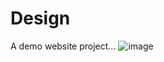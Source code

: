 # Design
A demo website project...
![image](https://user-images.githubusercontent.com/73948769/229273367-dcb29ff9-c9f1-460f-bc10-fa0c9b180197.png)
